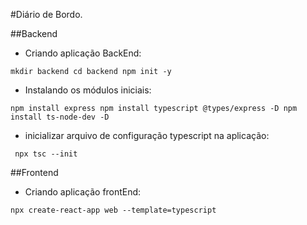 #Diário de Bordo.

##Backend

- Criando aplicação BackEnd:

`
mkdir backend
cd backend
npm init -y
`

- Instalando os módulos iniciais:

`
npm install express
npm install typescript @types/express -D
npm install ts-node-dev -D
`

- inicializar arquivo de configuração typescript na aplicação:

` 
npx tsc --init
`

##Frontend

- Criando aplicação frontEnd:

`
npx create-react-app web --template=typescript
`

